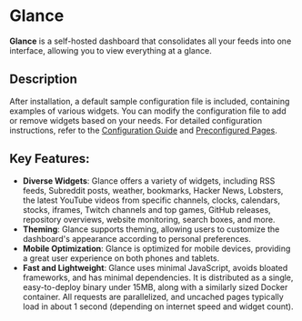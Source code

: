 # Glance
**Glance** is a self-hosted dashboard that consolidates all your feeds into one interface, allowing you to view everything at a glance.

## Description
After installation, a default sample configuration file is included, containing examples of various widgets. You can modify the configuration file to add or remove widgets based on your needs.
For detailed configuration instructions, refer to the [Configuration Guide](https://github.com/glanceapp/glance/blob/main/docs/configuration.md) and [Preconfigured Pages](https://github.com/glanceapp/glance/blob/main/docs/preconfigured-pages.md).

## Key Features:
- **Diverse Widgets**: Glance offers a variety of widgets, including RSS feeds, Subreddit posts, weather, bookmarks, Hacker News, Lobsters, the latest YouTube videos from specific channels, clocks, calendars, stocks, iframes, Twitch channels and top games, GitHub releases, repository overviews, website monitoring, search boxes, and more.
- **Theming**: Glance supports theming, allowing users to customize the dashboard's appearance according to personal preferences.
- **Mobile Optimization**: Glance is optimized for mobile devices, providing a great user experience on both phones and tablets.
- **Fast and Lightweight**: Glance uses minimal JavaScript, avoids bloated frameworks, and has minimal dependencies. It is distributed as a single, easy-to-deploy binary under 15MB, along with a similarly sized Docker container. All requests are parallelized, and uncached pages typically load in about 1 second (depending on internet speed and widget count).